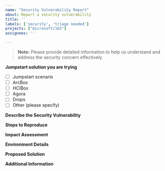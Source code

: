 ```yaml
---
name: "Security Vulnerability Report"
about: Report a security vulnerability
title: ''
labels: ['security', 'triage needed']
projects: ["microsoft/162"]
assignees: ''

---
```

<!--- IMPORTANT: For critical security vulnerabilities, please report directly to Microsoft Security Response Center (MSRC) at https://msrc.microsoft.com/create-report --->
<!--- Please review our [Security Policy](https://github.com/microsoft/azure_arc/security/policy) before submitting a security vulnerability report --->

> **Note:** Please provide detailed information to help us understand and address the security concern effectively.

**Jumpstart solution you are trying**
- [ ] Jumpstart scenario
- [ ] ArcBox
- [ ] HCIBox
- [ ] Agora
- [ ] Drops
- [ ] Other (please specify)

**Describe the Security Vulnerability**
<!--- Provide a clear and detailed description of the security vulnerability --->

**Steps to Reproduce**
<!--- List the steps to reproduce the vulnerability, if applicable --->

**Impact Assessment**
<!--- Describe the potential impact of this vulnerability if exploited --->

**Environment Details**
<!--- Relevant details about the environment where the vulnerability was discovered:
- Azure CLI version: output of `az --version`
- Azure Arc agent or extension version
- Operating System: e.g., Windows 11, Ubuntu 22.04 
- Kubernetes version (if applicable)
- Deployed Region: e.g., eastus
- Any other relevant software versions
--->

**Proposed Solution**
<!--- If you have suggestions for addressing the vulnerability, please describe them here --->

**Additional Information**
<!--- Any other relevant information about the security vulnerability --->
